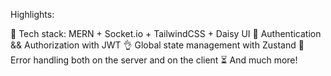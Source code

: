 Highlights:

🌟 Tech stack: MERN + Socket.io + TailwindCSS + Daisy UI
🎃 Authentication && Authorization with JWT
👌 Global state management with Zustand
🐞 Error handling both on the server and on the client
⏳ And much more!
